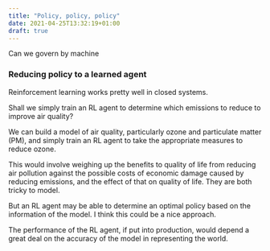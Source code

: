 ```yaml
---
title: "Policy, policy, policy"
date: 2021-04-25T13:32:19+01:00
draft: true
---
```


Can we govern by machine
<!--more-->

### Reducing policy to a learned agent

Reinforcement learning works pretty well in closed systems.

Shall we simply train an RL agent to determine which emissions to reduce to improve air quality?

We can build a model of air quality, particularly ozone and particulate matter (PM), and simply train an RL agent to take the appropriate measures to reduce ozone.

This would involve weighing up the benefits to quality of life from reducing air pollution against the possible costs of economic damage caused by reducing emissions, and the effect of that on quality of life. They are both tricky to model.

But an RL agent may be able to determine an optimal policy based on the information of the model. I think this could be a nice approach.

The performance of the RL agent, if put into production, would depend a great deal on the accuracy of the model in representing the world.

